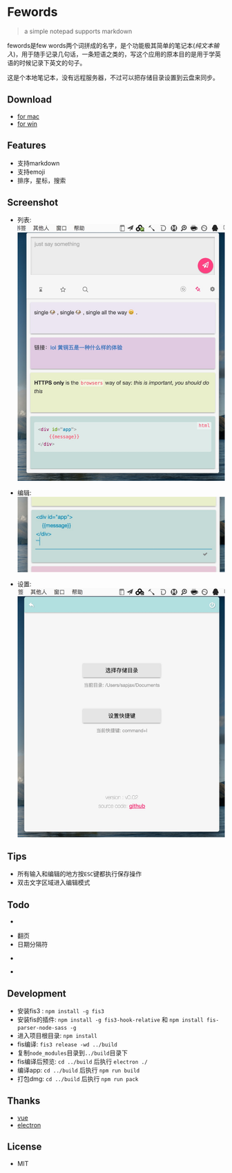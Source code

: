 # Fewords
> a simple notepad supports markdown

fewords是few words两个词拼成的名字，是个功能极其简单的笔记本(*纯文本输入*)，用于随手记录几句话，一条短语之类的，写这个应用的原本目的是用于学英语的时候记录下英文的句子。

这是个本地笔记本，没有远程服务器，不过可以把存储目录设置到云盘来同步。

## Download
- [for mac](http://pan.baidu.com/s/1mgjdp7U)
- [for win](http://pan.baidu.com/s/1mgvowuk)

## Features
- 支持markdown
- 支持emoji
- 排序，星标，搜索

## Screenshot

- 列表:
    ![截图1](assets/captures/capture1.png)

- 编辑:
    ![截图2](assets/captures/capture2.png)

- 设置:
    ![截图3](assets/captures/capture3.png)

## Tips
- 所有输入和编辑的地方按`ESC`键都执行保存操作
- 双击文字区域进入编辑模式

## Todo
- ~~~全局快捷键~~~
- 翻页
- 日期分隔符
- ~~~代码语法高亮~~~
- ~~~for windows~~~

## Development
- 安装fis3 :  `npm install -g fis3`
- 安装fis的插件: `npm install -g fis3-hook-relative` 和 `npm install fis-parser-node-sass -g`
- 进入项目根目录: `npm install`
- fis编译: `fis3 release -wd ../build`
- 复制`node_modules`目录到`../build`目录下
- fis编译后预览: `cd ../build` 后执行 `electron ./`
- 编译app: `cd ../build` 后执行 `npm run build`
- 打包dmg: `cd ../build` 后执行 `npm run pack`

## Thanks
- [vue](http://vuejs.org/)
- [electron](http://electron.atom.io/)

## License
- MIT
